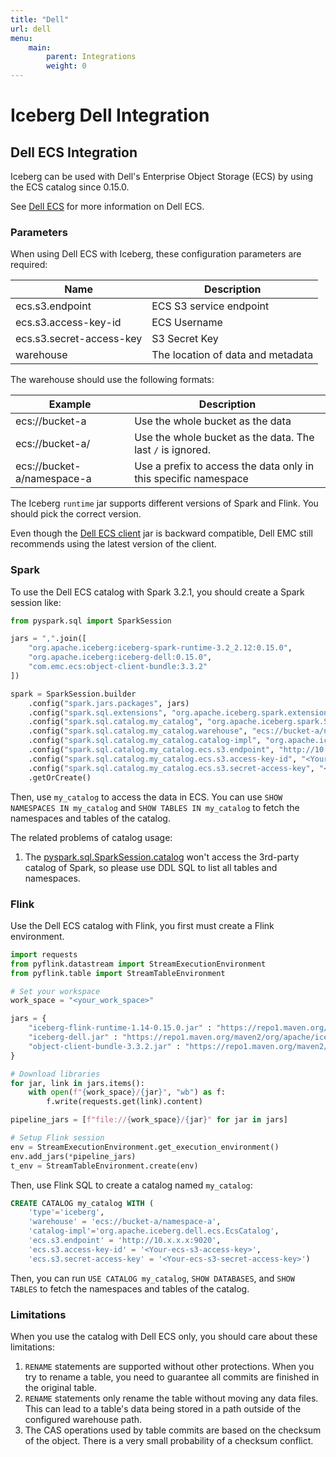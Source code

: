 ```yaml
---
title: "Dell"
url: dell
menu:
    main:
        parent: Integrations
        weight: 0
---
```

<!--
 - Licensed to the Apache Software Foundation (ASF) under one or more
 - contributor license agreements.  See the NOTICE file distributed with
 - this work for additional information regarding copyright ownership.
 - The ASF licenses this file to You under the Apache License, Version 2.0
 - (the "License"); you may not use this file except in compliance with
 - the License.  You may obtain a copy of the License at
 -
 -   http://www.apache.org/licenses/LICENSE-2.0
 -
 - Unless required by applicable law or agreed to in writing, software
 - distributed under the License is distributed on an "AS IS" BASIS,
 - WITHOUT WARRANTIES OR CONDITIONS OF ANY KIND, either express or implied.
 - See the License for the specific language governing permissions and
 - limitations under the License.
 -->


# Iceberg Dell Integration

## Dell ECS Integration

Iceberg can be used with Dell's Enterprise Object Storage (ECS) by using the ECS catalog since 0.15.0.

See [Dell ECS](https://www.dell.com/en-us/dt/storage/ecs/index.htm) for more information on Dell ECS.

### Parameters

When using Dell ECS with Iceberg, these configuration parameters are required:

| Name                     | Description                       |
| ------------------------ | --------------------------------- |
| ecs.s3.endpoint          | ECS S3 service endpoint           |
| ecs.s3.access-key-id     | ECS Username                      |
| ecs.s3.secret-access-key | S3 Secret Key                     |
| warehouse                | The location of data and metadata |

The warehouse should use the following formats:

| Example                    | Description                                                     |
| -------------------------- | --------------------------------------------------------------- |
| ecs://bucket-a             | Use the whole bucket as the data                                |
| ecs://bucket-a/            | Use the whole bucket as the data. The last `/` is ignored.      |
| ecs://bucket-a/namespace-a | Use a prefix to access the data only in this specific namespace |

The Iceberg `runtime` jar supports different versions of Spark and Flink. You should pick the correct version.

Even though the [Dell ECS client](https://github.com/EMCECS/ecs-object-client-java) jar is backward compatible, Dell EMC still recommends using the latest version of the client.

### Spark

To use the Dell ECS catalog with Spark 3.2.1, you should create a Spark session like:

```python
from pyspark.sql import SparkSession

jars = ",".join([
    "org.apache.iceberg:iceberg-spark-runtime-3.2_2.12:0.15.0",
    "org.apache.iceberg:iceberg-dell:0.15.0",
    "com.emc.ecs:object-client-bundle:3.3.2"
])

spark = SparkSession.builder
    .config("spark.jars.packages", jars)
    .config("spark.sql.extensions", "org.apache.iceberg.spark.extensions.IcebergSparkSessionExtensions")
    .config("spark.sql.catalog.my_catalog", "org.apache.iceberg.spark.SparkCatalog")
    .config("spark.sql.catalog.my_catalog.warehouse", "ecs://bucket-a/namespace-a")
    .config("spark.sql.catalog.my_catalog.catalog-impl", "org.apache.iceberg.dell.ecs.EcsCatalog")
    .config("spark.sql.catalog.my_catalog.ecs.s3.endpoint", "http://10.x.x.x:9020")
    .config("spark.sql.catalog.my_catalog.ecs.s3.access-key-id", "<Your-ecs-s3-access-key>")
    .config("spark.sql.catalog.my_catalog.ecs.s3.secret-access-key", "<Your-ecs-s3-secret-access-key>")
    .getOrCreate()
```

Then, use `my_catalog` to access the data in ECS. You can use `SHOW NAMESPACES IN my_catalog` and `SHOW TABLES IN my_catalog` to fetch the namespaces and tables of the catalog.

The related problems of catalog usage:

1. The [pyspark.sql.SparkSession.catalog](https://spark.apache.org/docs/latest/api/python/reference/api/pyspark.sql.SparkSession.catalog.html#pyspark.sql.SparkSession.catalog) won't access the 3rd-party catalog of Spark, so please use DDL SQL to list all tables and namespaces.


### Flink

Use the Dell ECS catalog with Flink, you first must create a Flink environment.

```python
import requests
from pyflink.datastream import StreamExecutionEnvironment
from pyflink.table import StreamTableEnvironment

# Set your workspace
work_space = "<your_work_space>"

jars = {
    "iceberg-flink-runtime-1.14-0.15.0.jar" : "https://repo1.maven.org/maven2/org/apache/iceberg/iceberg-flink-runtime-1.14/0.15.0/iceberg-flink-runtime-1.14-0.15.0.jar",
    "iceberg-dell.jar" : "https://repo1.maven.org/maven2/org/apache/iceberg/iceberg-dell/0.15.0/iceberg-dell-0.15.0.jar",
    "object-client-bundle-3.3.2.jar" : "https://repo1.maven.org/maven2/com/emc/ecs/object-client-bundle/3.3.2/object-client-bundle-3.3.2.jar",
}

# Download libraries
for jar, link in jars.items():
    with open(f"{work_space}/{jar}", "wb") as f:
        f.write(requests.get(link).content)

pipeline_jars = [f"file://{work_space}/{jar}" for jar in jars]

# Setup Flink session
env = StreamExecutionEnvironment.get_execution_environment()
env.add_jars(*pipeline_jars)
t_env = StreamTableEnvironment.create(env)
```

Then, use Flink SQL to create a catalog named `my_catalog`:

```SQL
CREATE CATALOG my_catalog WITH (
    'type'='iceberg',
    'warehouse' = 'ecs://bucket-a/namespace-a',
    'catalog-impl'='org.apache.iceberg.dell.ecs.EcsCatalog',
    'ecs.s3.endpoint' = 'http://10.x.x.x:9020',
    'ecs.s3.access-key-id' = '<Your-ecs-s3-access-key>',
    'ecs.s3.secret-access-key' = '<Your-ecs-s3-secret-access-key>')
```

Then, you can run `USE CATALOG my_catalog`, `SHOW DATABASES`, and `SHOW TABLES` to fetch the namespaces and tables of the catalog.

### Limitations

When you use the catalog with Dell ECS only, you should care about these limitations:

1. `RENAME` statements are supported without other protections. When you try to rename a table, you need to guarantee all commits are finished in the original table.
2. `RENAME` statements only rename the table without moving any data files. This can lead to a table's data being stored in a path outside of the configured warehouse path.
3. The CAS operations used by table commits are based on the checksum of the object. There is a very small probability of a checksum conflict.
